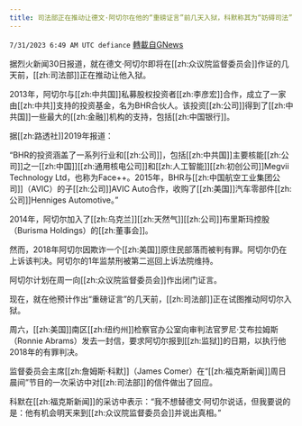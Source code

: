 ```yaml
---
title: 司法部正在推动让德文·阿切尔在他的“重磅证言”前几天入狱，科默称其为“妨碍司法”
---
```

`7/31/2023 6:49 AM UTC defiance` [轉載自GNews](https://gnews.org/articles/1500726)

据烈火新闻30日报道，就在德文·阿切尔即将在[[zh:众议院监督委员会]]作证的几天前，[[zh:司法部]]正在推动让他入狱。

2013年，阿切尔与[[zh:中共国]]私募股权投资者[[zh:李彦宏]]合作，成立了一家由[[zh:中共]]支持的投资基金，名为BHR合伙人。该投资[[zh:公司]]得到了[[zh:中共国]]一些最大的[[zh:金融]]机构的支持，包括[[zh:中国银行]]。 

据[[zh:路透社]]2019年报道：

“BHR的投资涵盖了一系列行业和[[zh:公司]]，包括[[zh:中共国]]主要核能[[zh:公司]]之一[[zh:中国]][[zh:通用核电公司]]和[[zh:人工智能]][[zh:初创公司]]Megvii Technology Ltd，也称为Face++。2015年，BHR与[[zh:中国航空工业集团公司]]（AVIC）的子[[zh:公司]]AVIC Auto合作，收购了[[zh:美国]]汽车零部件[[zh:公司]]Henniges Automotive。”

2014年，阿切尔加入了[[zh:乌克兰]][[zh:天然气]][[zh:公司]]布里斯玛控股（Burisma Holdings）的[[zh:董事会]]。

然而，2018年阿切尔因欺诈一个[[zh:美国]]原住民部落而被判有罪。阿切尔仍在上诉该判决。阿切尔的1年监禁刑被第二巡回上诉法院维持。

阿切尔计划在周一向[[zh:众议院监督委员会]]作出闭门证言。

现在，就在他预计作出“重磅证言”的几天前，[[zh:司法部]]正在试图推动阿切尔入狱。

周六，[[zh:美国]]南区[[zh:纽约州]]检察官办公室向审判法官罗尼·艾布拉姆斯（Ronnie Abrams）发去一封信，要求阿切尔报到[[zh:监狱]]的日期，以执行他2018年的有罪判决。

监督委员会主席[[zh:詹姆斯·科默]]（James Comer）在“[[zh:福克斯新闻]]周日晨间”节目的一次采访中对[[zh:司法部]]的信件做出了回应。

科默在[[zh:福克斯新闻]]的采访中表示：“我不想替德文·阿切尔说话，但我要说的是：他有机会明天来到[[zh:众议院监督委员会]]并说出真相。”
